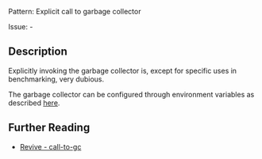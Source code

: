 Pattern: Explicit call to garbage collector

Issue: -

## Description

Explicitly invoking the garbage collector is, except for specific uses in benchmarking, very dubious.

The garbage collector can be configured through environment variables as described [here](https://golang.org/pkg/runtime/).

## Further Reading

* [Revive - call-to-gc](https://revive.run/r#call-to-gc)